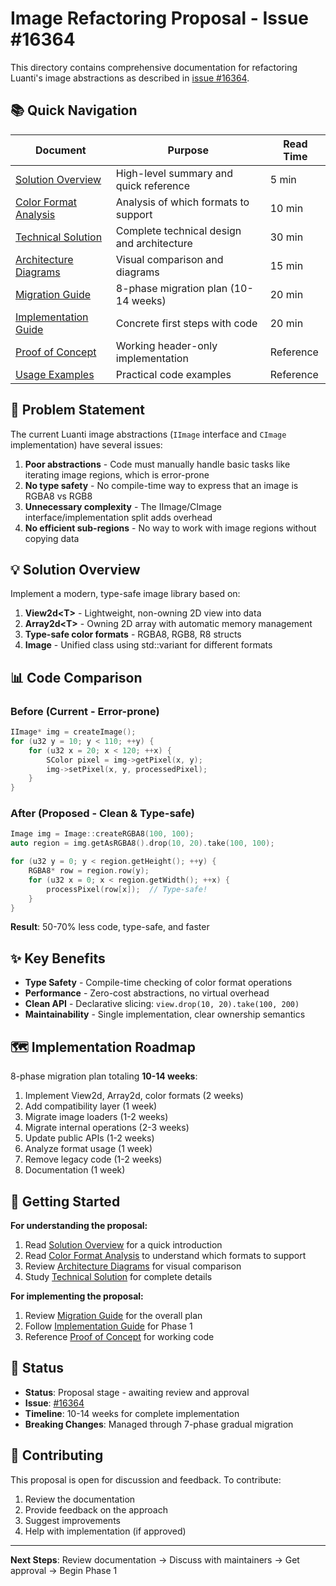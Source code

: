 # Image Refactoring Proposal - Issue #16364

This directory contains comprehensive documentation for refactoring Luanti's image abstractions as described in [issue #16364](https://github.com/luanti-org/luanti/issues/16364).

## 📚 Quick Navigation

| Document                                          | Purpose                                    | Read Time |
|---------------------------------------------------|--------------------------------------------|-----------|
| [Solution Overview](solution_overview.md)         | High-level summary and quick reference     | 5 min     |
| [Color Format Analysis](color_format_analysis.md) | Analysis of which formats to support       | 10 min    |
| [Technical Solution](technical_solution.md)       | Complete technical design and architecture | 30 min    |
| [Architecture Diagrams](architecture_diagrams.md) | Visual comparison and diagrams             | 15 min    |
| [Migration Guide](migration_guide.md)             | 8-phase migration plan (10-14 weeks)       | 20 min    |
| [Implementation Guide](implementation_guide.md)   | Concrete first steps with code             | 20 min    |
| [Proof of Concept](proof_of_concept.h)            | Working header-only implementation         | Reference |
| [Usage Examples](usage_examples.cpp)              | Practical code examples                    | Reference |

## 🎯 Problem Statement

The current Luanti image abstractions (`IImage` interface and `CImage` implementation) have several issues:

1. **Poor abstractions** - Code must manually handle basic tasks like iterating image regions, which is error-prone
2. **No type safety** - No compile-time way to express that an image is RGBA8 vs RGB8
3. **Unnecessary complexity** - The IImage/CImage interface/implementation split adds overhead
4. **No efficient sub-regions** - No way to work with image regions without copying data

## 💡 Solution Overview

Implement a modern, type-safe image library based on:

1. **View2d\<T>** - Lightweight, non-owning 2D view into data
2. **Array2d\<T>** - Owning 2D array with automatic memory management
3. **Type-safe color formats** - RGBA8, RGB8, R8 structs
4. **Image** - Unified class using std::variant for different formats

## 📊 Code Comparison

### Before (Current - Error-prone)
```cpp
IImage* img = createImage();
for (u32 y = 10; y < 110; ++y) {
    for (u32 x = 20; x < 120; ++x) {
        SColor pixel = img->getPixel(x, y);
        img->setPixel(x, y, processedPixel);
    }
}
```

### After (Proposed - Clean & Type-safe)
```cpp
Image img = Image::createRGBA8(100, 100);
auto region = img.getAsRGBA8().drop(10, 20).take(100, 100);

for (u32 y = 0; y < region.getHeight(); ++y) {
    RGBA8* row = region.row(y);
    for (u32 x = 0; x < region.getWidth(); ++x) {
        processPixel(row[x]);  // Type-safe!
    }
}
```

**Result**: 50-70% less code, type-safe, and faster

## ✨ Key Benefits

- **Type Safety** - Compile-time checking of color format operations
- **Performance** - Zero-cost abstractions, no virtual overhead
- **Clean API** - Declarative slicing: `view.drop(10, 20).take(100, 200)`
- **Maintainability** - Single implementation, clear ownership semantics

## 🗺️ Implementation Roadmap

8-phase migration plan totaling **10-14 weeks**:

1. Implement View2d, Array2d, color formats (2 weeks)
2. Add compatibility layer (1 week)
3. Migrate image loaders (1-2 weeks)
4. Migrate internal operations (2-3 weeks)
5. Update public APIs (1-2 weeks)
6. Analyze format usage (1 week)
7. Remove legacy code (1-2 weeks)
8. Documentation (1 week)

## 🚀 Getting Started

**For understanding the proposal:**
1. Read [Solution Overview](solution_overview.md) for a quick introduction
2. Read [Color Format Analysis](color_format_analysis.md) to understand which formats to support
3. Review [Architecture Diagrams](architecture_diagrams.md) for visual comparison
4. Study [Technical Solution](technical_solution.md) for complete details

**For implementing the proposal:**
1. Review [Migration Guide](migration_guide.md) for the overall plan
2. Follow [Implementation Guide](implementation_guide.md) for Phase 1
3. Reference [Proof of Concept](proof_of_concept.h) for working code

## 📝 Status

- **Status**: Proposal stage - awaiting review and approval
- **Issue**: [#16364](https://github.com/luanti-org/luanti/issues/16364)
- **Timeline**: 10-14 weeks for complete implementation
- **Breaking Changes**: Managed through 7-phase gradual migration

## 🤝 Contributing

This proposal is open for discussion and feedback. To contribute:

1. Review the documentation
2. Provide feedback on the approach
3. Suggest improvements
4. Help with implementation (if approved)

---

**Next Steps**: Review documentation → Discuss with maintainers → Get approval → Begin Phase 1
